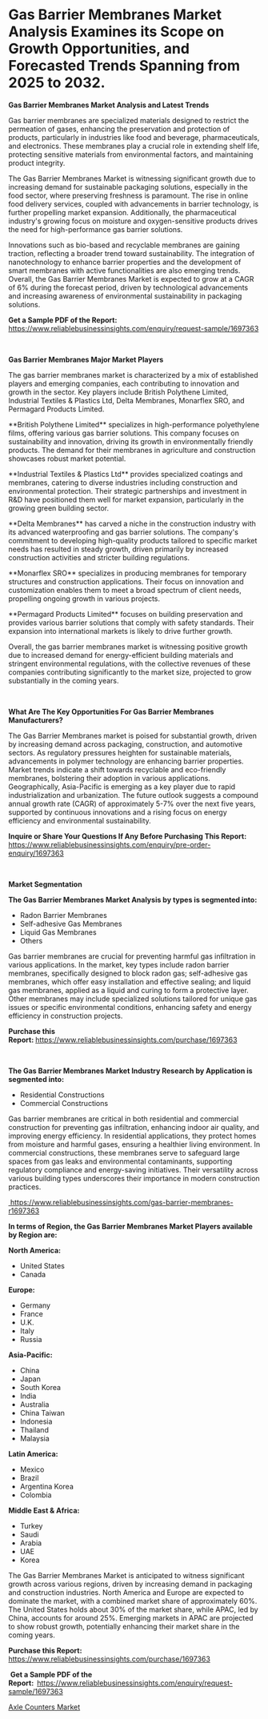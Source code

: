 <p><h1>Gas Barrier Membranes Market Analysis Examines its Scope on Growth Opportunities, and Forecasted Trends Spanning from 2025 to 2032.</h1></p><p><strong>Gas Barrier Membranes Market Analysis and Latest Trends</strong></p>
<p><p>Gas barrier membranes are specialized materials designed to restrict the permeation of gases, enhancing the preservation and protection of products, particularly in industries like food and beverage, pharmaceuticals, and electronics. These membranes play a crucial role in extending shelf life, protecting sensitive materials from environmental factors, and maintaining product integrity.</p><p>The Gas Barrier Membranes Market is witnessing significant growth due to increasing demand for sustainable packaging solutions, especially in the food sector, where preserving freshness is paramount. The rise in online food delivery services, coupled with advancements in barrier technology, is further propelling market expansion. Additionally, the pharmaceutical industry's growing focus on moisture and oxygen-sensitive products drives the need for high-performance gas barrier solutions.</p><p>Innovations such as bio-based and recyclable membranes are gaining traction, reflecting a broader trend toward sustainability. The integration of nanotechnology to enhance barrier properties and the development of smart membranes with active functionalities are also emerging trends. Overall, the Gas Barrier Membranes Market is expected to grow at a CAGR of 6% during the forecast period, driven by technological advancements and increasing awareness of environmental sustainability in packaging solutions.</p></p>
<p><strong>Get a Sample PDF of the Report:&nbsp;</strong> <a href="https://www.reliablebusinessinsights.com/enquiry/request-sample/1697363?utm_campaign=2459&utm_medium=2&utm_source=Github&utm_content=ia&utm_term=20022025&utm_id=gas-barrier-membranes">https://www.reliablebusinessinsights.com/enquiry/request-sample/1697363</a></p>
<p>&nbsp;</p>
<p><strong>Gas Barrier Membranes Major Market Players</strong></p>
<p><p>The gas barrier membranes market is characterized by a mix of established players and emerging companies, each contributing to innovation and growth in the sector. Key players include British Polythene Limited, Industrial Textiles & Plastics Ltd, Delta Membranes, Monarflex SRO, and Permagard Products Limited.</p><p>**British Polythene Limited** specializes in high-performance polyethylene films, offering various gas barrier solutions. This company focuses on sustainability and innovation, driving its growth in environmentally friendly products. The demand for their membranes in agriculture and construction showcases robust market potential.</p><p>**Industrial Textiles & Plastics Ltd** provides specialized coatings and membranes, catering to diverse industries including construction and environmental protection. Their strategic partnerships and investment in R&D have positioned them well for market expansion, particularly in the growing green building sector.</p><p>**Delta Membranes** has carved a niche in the construction industry with its advanced waterproofing and gas barrier solutions. The company's commitment to developing high-quality products tailored to specific market needs has resulted in steady growth, driven primarily by increased construction activities and stricter building regulations.</p><p>**Monarflex SRO** specializes in producing membranes for temporary structures and construction applications. Their focus on innovation and customization enables them to meet a broad spectrum of client needs, propelling ongoing growth in various projects.</p><p>**Permagard Products Limited** focuses on building preservation and provides various barrier solutions that comply with safety standards. Their expansion into international markets is likely to drive further growth.</p><p>Overall, the gas barrier membranes market is witnessing positive growth due to increased demand for energy-efficient building materials and stringent environmental regulations, with the collective revenues of these companies contributing significantly to the market size, projected to grow substantially in the coming years.</p></p>
<p>&nbsp;</p>
<p><strong>What Are The Key Opportunities For Gas Barrier Membranes Manufacturers?</strong></p>
<p><p>The Gas Barrier Membranes market is poised for substantial growth, driven by increasing demand across packaging, construction, and automotive sectors. As regulatory pressures heighten for sustainable materials, advancements in polymer technology are enhancing barrier properties. Market trends indicate a shift towards recyclable and eco-friendly membranes, bolstering their adoption in various applications. Geographically, Asia-Pacific is emerging as a key player due to rapid industrialization and urbanization. The future outlook suggests a compound annual growth rate (CAGR) of approximately 5-7% over the next five years, supported by continuous innovations and a rising focus on energy efficiency and environmental sustainability.</p></p>
<p><strong>Inquire or Share Your Questions If Any Before Purchasing This Report:</strong> <a href="https://www.reliablebusinessinsights.com/enquiry/pre-order-enquiry/1697363?utm_campaign=2459&utm_medium=2&utm_source=Github&utm_content=ia&utm_term=20022025&utm_id=gas-barrier-membranes">https://www.reliablebusinessinsights.com/enquiry/pre-order-enquiry/1697363</a></p>
<p>&nbsp;</p>
<p><strong>Market Segmentation</strong></p>
<p><strong>The Gas Barrier Membranes Market Analysis by types is segmented into:</strong></p>
<p><ul><li>Radon Barrier Membranes</li><li>Self-adhesive Gas Membranes</li><li>Liquid Gas Membranes</li><li>Others</li></ul></p>
<p><p>Gas barrier membranes are crucial for preventing harmful gas infiltration in various applications. In the market, key types include radon barrier membranes, specifically designed to block radon gas; self-adhesive gas membranes, which offer easy installation and effective sealing; and liquid gas membranes, applied as a liquid and curing to form a protective layer. Other membranes may include specialized solutions tailored for unique gas issues or specific environmental conditions, enhancing safety and energy efficiency in construction projects.</p></p>
<p><strong>Purchase this Report:&nbsp;</strong><a href="https://www.reliablebusinessinsights.com/purchase/1697363?utm_campaign=2459&utm_medium=2&utm_source=Github&utm_content=ia&utm_term=20022025&utm_id=gas-barrier-membranes">https://www.reliablebusinessinsights.com/purchase/1697363</a></p>
<p>&nbsp;</p>
<p><strong>The Gas Barrier Membranes Market Industry Research by Application is segmented into:</strong></p>
<p><ul><li>Residential Constructions</li><li>Commercial Constructions</li></ul></p>
<p><p>Gas barrier membranes are critical in both residential and commercial construction for preventing gas infiltration, enhancing indoor air quality, and improving energy efficiency. In residential applications, they protect homes from moisture and harmful gases, ensuring a healthier living environment. In commercial constructions, these membranes serve to safeguard large spaces from gas leaks and environmental contaminants, supporting regulatory compliance and energy-saving initiatives. Their versatility across various building types underscores their importance in modern construction practices.</p></p>
<p><a href="https://www.reliablebusinessinsights.com/gas-barrier-membranes-r1697363?utm_campaign=2459&utm_medium=2&utm_source=Github&utm_content=ia&utm_term=20022025&utm_id=gas-barrier-membranes">&nbsp;https://www.reliablebusinessinsights.com/gas-barrier-membranes-r1697363</a></p>
<p><strong>In terms of Region, the Gas Barrier Membranes Market Players available by Region are:</strong></p>
<p>
    <p> <strong> North America: </strong>
        <ul>
            <li>United States</li>
            <li>Canada</li>
        </ul>
        </p> 
    <p> <strong> Europe: </strong>
        <ul>
            <li>Germany</li>
            <li>France</li>
            <li>U.K.</li>
            <li>Italy</li>
            <li>Russia</li>
        </ul>
        </p> 
    <p> <strong> Asia-Pacific: </strong>
        <ul>
            <li>China</li>
            <li>Japan</li>
            <li>South Korea</li>
            <li>India</li>
            <li>Australia</li>
            <li>China Taiwan</li>
            <li>Indonesia</li>
            <li>Thailand</li>
            <li>Malaysia</li>
        </ul>
        </p> 
    <p> <strong> Latin America: </strong>
        <ul>
            <li>Mexico</li>
            <li>Brazil</li>
            <li>Argentina Korea</li>
            <li>Colombia</li>
        </ul>
        </p> 
    <p> <strong> Middle East & Africa: </strong>
        <ul>
            <li>Turkey</li>
            <li>Saudi</li>
            <li>Arabia</li>
            <li>UAE</li>
            <li>Korea</li>
        </ul>
    </p>
    </p>
<p><p>The Gas Barrier Membranes Market is anticipated to witness significant growth across various regions, driven by increasing demand in packaging and construction industries. North America and Europe are expected to dominate the market, with a combined market share of approximately 60%. The United States holds about 30% of the market share, while APAC, led by China, accounts for around 25%. Emerging markets in APAC are projected to show robust growth, potentially enhancing their market share in the coming years.</p></p>
<p><strong>Purchase this Report: </strong><a href="https://www.reliablebusinessinsights.com/purchase/1697363?utm_campaign=2459&utm_medium=2&utm_source=Github&utm_content=ia&utm_term=20022025&utm_id=gas-barrier-membranes">https://www.reliablebusinessinsights.com/purchase/1697363</a></p>
<p>&nbsp;<strong>Get a Sample PDF of the Report:&nbsp;&nbsp;</strong><a href="https://www.reliablebusinessinsights.com/enquiry/request-sample/1697363?utm_campaign=2459&utm_medium=2&utm_source=Github&utm_content=ia&utm_term=20022025&utm_id=gas-barrier-membranes">https://www.reliablebusinessinsights.com/enquiry/request-sample/1697363</a></p>
<p><strong></strong></p>
<p><p><a href="https://github.com/akaalahk/Market-Research-Report-List-1/blob/main/axle-counters-market.md?utm_campaign=2459&utm_medium=2&utm_source=Github&utm_content=ia&utm_term=20022025&utm_id=gas-barrier-membranes">Axle Counters Market</a></p></p>